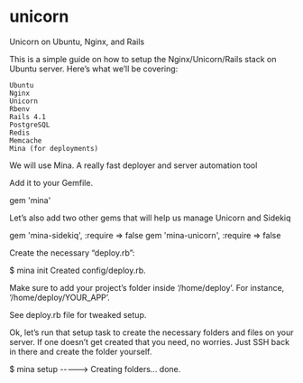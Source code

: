 # unicorn
Unicorn on Ubuntu, Nginx, and Rails

This is a simple guide on how to setup the Nginx/Unicorn/Rails stack on Ubuntu server. 
Here’s what we’ll be covering:


    Ubuntu
    Nginx
    Unicorn
    Rbenv
    Rails 4.1
    PostgreSQL
    Redis
    Memcache
    Mina (for deployments)


We will use Mina. A really fast deployer and server automation tool

Add it to your Gemfile.

gem 'mina'

Let’s also add two other gems that will help us manage Unicorn and Sidekiq

gem 'mina-sidekiq', :require => false
gem 'mina-unicorn', :require => false

Create the necessary “deploy.rb”:

$ mina init
Created config/deploy.rb.

Make sure to add your project’s folder inside ‘/home/deploy’. For instance, ‘/home/deploy/YOUR_APP’.

See deploy.rb file for tweaked setup.


Ok, let’s run that setup task to create the necessary folders and files on your server. If one doesn’t get created that you need, no worries. Just SSH back in there and create the folder yourself.

$ mina setup
-----> Creating folders... done.